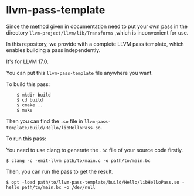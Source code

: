# llvm-pass-template
Since the [method](https://llvm.org/docs/WritingAnLLVMPass.html#quick-start-writing-hello-world) given in documentation need to put your own pass in the directory `llvm-project/llvm/lib/Transforms` ,which is inconvenient for use.

In this repository, we provide with a complete LLVM pass template, which enables building a pass independently. 

It's for LLVM 17.0.

You can put this `llvm-pass-template` file anywhere you want.

To build this pass:
``` $ cd llvm-pass-template
    $ mkdir build
    $ cd build
    $ cmake ..
    $ make
```
Then you can find the `.so` file in `llvm-pass-template/build/Hello/libHelloPass.so`.


To run this pass:

You need to use clang to generate the `.bc`  file of your source code firstly.

```
$ clang -c -emit-llvm path/to/main.c -o path/to/main.bc
```
Then, you can run the pass to get the result.

```
$ opt -load path/to/llvm-pass-template/build/Hello/libHelloPass.so -hello path/to/main.bc -o /dev/null
```
